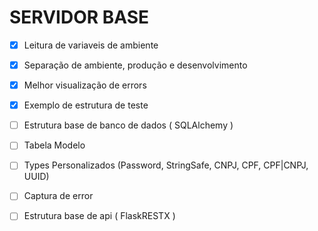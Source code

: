 # SERVIDOR BASE

 - [X] Leitura de variaveis de ambiente
 - [X] Separação de ambiente, produção e desenvolvimento
 - [X] Melhor visualização de errors
 - [X] Exemplo de estrutura de teste
 - [ ] Estrutura base de banco de dados ( SQLAlchemy )
 - [ ] Tabela Modelo
 - [ ] Types Personalizados (Password, StringSafe, CNPJ, CPF, CPF|CNPJ, UUID)
 - [ ] Captura de error
 - [ ] Estrutura base de api ( FlaskRESTX )
 
